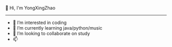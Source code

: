 👋 Hi, I'm YongXingZhao

---

- 👀 I’m interested in coding
- 🌱 I’m currently learning java/python/music
- 💞️ I’m looking to collaborate on study
- 📫 
